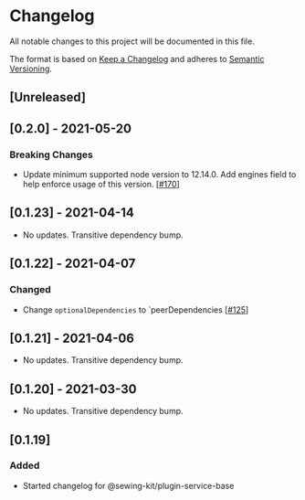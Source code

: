 # Changelog

All notable changes to this project will be documented in this file.

The format is based on [Keep a Changelog](http://keepachangelog.com/en/1.0.0/)
and adheres to [Semantic Versioning](http://semver.org/spec/v2.0.0.html).

## [Unreleased]

## [0.2.0] - 2021-05-20

### Breaking Changes

- Update minimum supported node version to 12.14.0. Add engines field to help enforce usage of this version. [[#170](https://github.com/Shopify/sewing-kit-next/pull/170)]

## [0.1.23] - 2021-04-14

- No updates. Transitive dependency bump.

## [0.1.22] - 2021-04-07

### Changed

- Change `optionalDependencies` to `peerDependencies [[#125](https://github.com/Shopify/sewing-kit-next/pull/125/files)]

## [0.1.21] - 2021-04-06

- No updates. Transitive dependency bump.

## [0.1.20] - 2021-03-30

- No updates. Transitive dependency bump.

## [0.1.19]

### Added

- Started changelog for @sewing-kit/plugin-service-base
